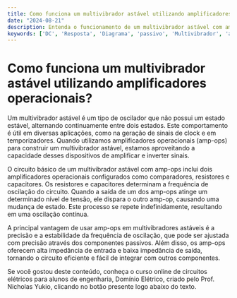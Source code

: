 ```yaml
---
title: Como funciona um multivibrador astável utilizando amplificadores operacionais?
date: "2024-08-21"
description: Entenda o funcionamento de um multivibrador astável com amplificadores operacionais em circuitos analógicos.
keywords: ['DC', 'Resposta', 'Diagrama', 'passivo', 'Multivibrador', 'amp-op', 'prática']
---
```


# Como funciona um multivibrador astável utilizando amplificadores operacionais?

Um multivibrador astável é um tipo de oscilador que não possui um estado estável, alternando continuamente entre dois estados. Este comportamento é útil em diversas aplicações, como na geração de sinais de clock e em temporizadores. Quando utilizamos amplificadores operacionais (amp-ops) para construir um multivibrador astável, estamos aproveitando a capacidade desses dispositivos de amplificar e inverter sinais.

O circuito básico de um multivibrador astável com amp-ops inclui dois amplificadores operacionais configurados como comparadores, resistores e capacitores. Os resistores e capacitores determinam a frequência de oscilação do circuito. Quando a saída de um dos amp-ops atinge um determinado nível de tensão, ele dispara o outro amp-op, causando uma mudança de estado. Este processo se repete indefinidamente, resultando em uma oscilação contínua.

A principal vantagem de usar amp-ops em multivibradores astáveis é a precisão e a estabilidade da frequência de oscilação, que pode ser ajustada com precisão através dos componentes passivos. Além disso, os amp-ops oferecem alta impedância de entrada e baixa impedância de saída, tornando o circuito eficiente e fácil de integrar com outros componentes.

Se você gostou deste conteúdo, conheça o curso online de circuitos elétricos para alunos de engenharia, Domínio Elétrico, criado pelo Prof. Nicholas Yukio, clicando no botão presente logo abaixo do texto.